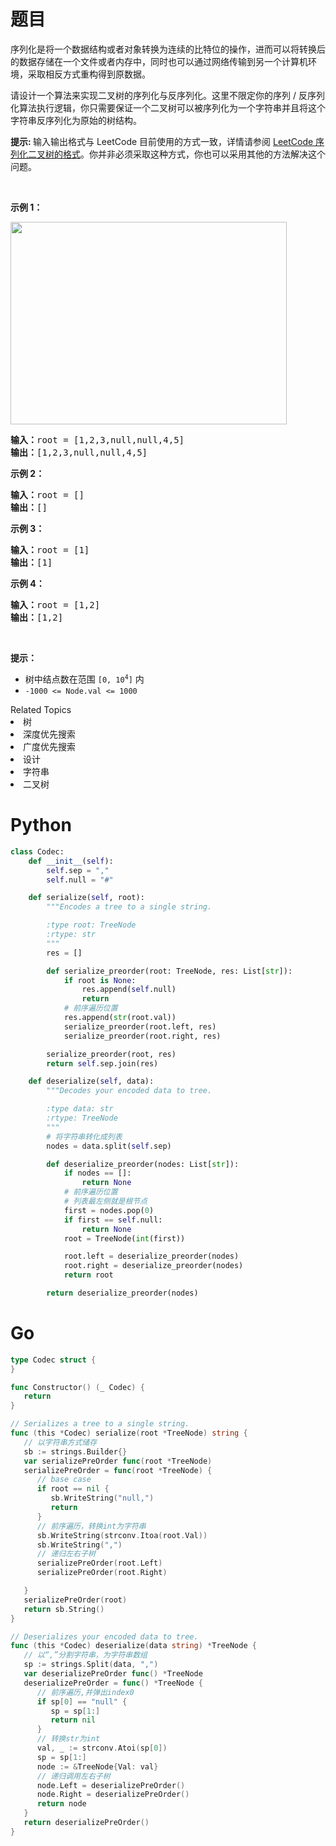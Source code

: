 # 题目
<p>序列化是将一个数据结构或者对象转换为连续的比特位的操作，进而可以将转换后的数据存储在一个文件或者内存中，同时也可以通过网络传输到另一个计算机环境，采取相反方式重构得到原数据。</p>

<p>请设计一个算法来实现二叉树的序列化与反序列化。这里不限定你的序列 / 反序列化算法执行逻辑，你只需要保证一个二叉树可以被序列化为一个字符串并且将这个字符串反序列化为原始的树结构。</p>

<p><strong>提示: </strong>输入输出格式与 LeetCode 目前使用的方式一致，详情请参阅 <a href="/faq/#binary-tree">LeetCode 序列化二叉树的格式</a>。你并非必须采取这种方式，你也可以采用其他的方法解决这个问题。</p>

<p> </p>

<p><strong>示例 1：</strong></p>
<img alt="" src="https://assets.leetcode.com/uploads/2020/09/15/serdeser.jpg" style="width: 442px; height: 324px;" />
<pre>
<strong>输入：</strong>root = [1,2,3,null,null,4,5]
<strong>输出：</strong>[1,2,3,null,null,4,5]
</pre>

<p><strong>示例 2：</strong></p>

<pre>
<strong>输入：</strong>root = []
<strong>输出：</strong>[]
</pre>

<p><strong>示例 3：</strong></p>

<pre>
<strong>输入：</strong>root = [1]
<strong>输出：</strong>[1]
</pre>

<p><strong>示例 4：</strong></p>

<pre>
<strong>输入：</strong>root = [1,2]
<strong>输出：</strong>[1,2]
</pre>

<p> </p>

<p><strong>提示：</strong></p>

<ul>
	<li>树中结点数在范围 <code>[0, 10<sup>4</sup>]</code> 内</li>
	<li><code>-1000 <= Node.val <= 1000</code></li>
</ul>
<div><div>Related Topics</div><div><li>树</li><li>深度优先搜索</li><li>广度优先搜索</li><li>设计</li><li>字符串</li><li>二叉树</li></div></div>

# Python

```python
class Codec:
    def __init__(self):
        self.sep = ","
        self.null = "#"

    def serialize(self, root):
        """Encodes a tree to a single string.

        :type root: TreeNode
        :rtype: str
        """
        res = []

        def serialize_preorder(root: TreeNode, res: List[str]):
            if root is None:
                res.append(self.null)
                return
            # 前序遍历位置
            res.append(str(root.val))
            serialize_preorder(root.left, res)
            serialize_preorder(root.right, res)

        serialize_preorder(root, res)
        return self.sep.join(res)

    def deserialize(self, data):
        """Decodes your encoded data to tree.

        :type data: str
        :rtype: TreeNode
        """
        # 将字符串转化成列表
        nodes = data.split(self.sep)

        def deserialize_preorder(nodes: List[str]):
            if nodes == []:
                return None
            # 前序遍历位置
            # 列表最左侧就是根节点
            first = nodes.pop(0)
            if first == self.null:
                return None
            root = TreeNode(int(first))

            root.left = deserialize_preorder(nodes)
            root.right = deserialize_preorder(nodes)
            return root

        return deserialize_preorder(nodes)
```

# Go

```go
type Codec struct {
}

func Constructor() (_ Codec) {
   return
}

// Serializes a tree to a single string.
func (this *Codec) serialize(root *TreeNode) string {
   // 以字符串方式储存
   sb := strings.Builder{}
   var serializePreOrder func(root *TreeNode)
   serializePreOrder = func(root *TreeNode) {
      // base case
      if root == nil {
         sb.WriteString("null,")
         return
      }
      // 前序遍历，转换int为字符串
      sb.WriteString(strconv.Itoa(root.Val))
      sb.WriteString(",")
      // 递归左右子树
      serializePreOrder(root.Left)
      serializePreOrder(root.Right)

   }
   serializePreOrder(root)
   return sb.String()
}

// Deserializes your encoded data to tree.
func (this *Codec) deserialize(data string) *TreeNode {
   // 以“,”分割字符串，为字符串数组
   sp := strings.Split(data, ",")
   var deserializePreOrder func() *TreeNode
   deserializePreOrder = func() *TreeNode {
      // 前序遍历,并弹出index0
      if sp[0] == "null" {
         sp = sp[1:]
         return nil
      }
      // 转换str为int
      val, _ := strconv.Atoi(sp[0])
      sp = sp[1:]
      node := &TreeNode{Val: val}
      // 递归调用左右子树
      node.Left = deserializePreOrder()
      node.Right = deserializePreOrder()
      return node
   }
   return deserializePreOrder()
}
```